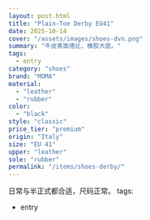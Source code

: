 ```yaml
---
layout: post.html
title: "Plain-Toe Derby EU41"
date: 2025-10-14
cover: "/assets/images/shoes-dvn.png"
summary: "牛皮素面德比，橡胶大底。"
tags:
  - entry
category: "shoes"
brand: "MOMA"
material:
  - "leather"
  - "rubber"
color:
  - "black"
style: "classic"
price_tier: "premium"
origin: "Italy"
size: "EU 41"
upper: "leather"
sole: "rubber"
permalink: "/items/shoes-derby/"
---
```

日常与半正式都合适，尺码正常。
tags:
  - entry

